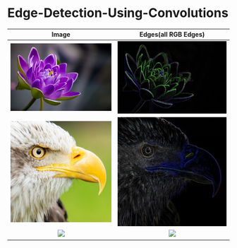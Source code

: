 # Edge-Detection-Using-Convolutions

Image             |  Edges(all RGB Edges)
:-------------------------:|:-------------------------:
![](test2.jpg)  |  ![](edges/test2_full.jpg)
![](bird.jpg)  |  ![](edges/bird_full.jpg)
![](bird2.jpg)  |  ![](edges/bird2_full.jpg)
